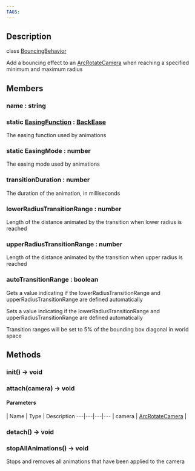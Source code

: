 ```yaml
---
TAGS:
---
```

## Description

class [BouncingBehavior](/classes/3.1/BouncingBehavior)

Add a bouncing effect to an [ArcRotateCamera](/classes/3.1/ArcRotateCamera) when reaching a specified minimum and maximum radius

## Members

### name : string


### static [EasingFunction](/classes/3.1/EasingFunction) : [BackEase](/classes/3.1/BackEase)

The easing function used by animations
### static EasingMode : number

The easing mode used by animations
### transitionDuration : number

The duration of the animation, in milliseconds
### lowerRadiusTransitionRange : number

Length of the distance animated by the transition when lower radius is reached
### upperRadiusTransitionRange : number

Length of the distance animated by the transition when upper radius is reached
### autoTransitionRange : boolean

Gets a value indicating if the lowerRadiusTransitionRange and upperRadiusTransitionRange are defined automatically

Sets a value indicating if the lowerRadiusTransitionRange and upperRadiusTransitionRange are defined automatically

Transition ranges will be set to 5% of the bounding box diagonal in world space
## Methods

### init() &rarr; void


### attach(camera) &rarr; void



#### Parameters
 | Name | Type | Description
---|---|---|---
 | camera | [ArcRotateCamera](/classes/3.1/ArcRotateCamera) | 

### detach() &rarr; void


### stopAllAnimations() &rarr; void

Stops and removes all animations that have been applied to the camera
